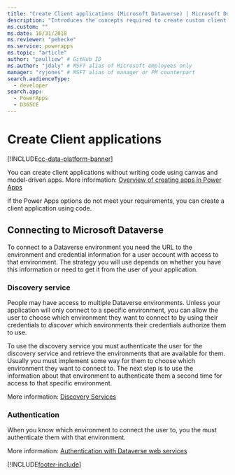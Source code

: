 ```yaml
---
title: "Create Client applications (Microsoft Dataverse) | Microsoft Docs" # Intent and product brand in a unique string of 43-59 chars including spaces
description: "Introduces the concepts required to create custom client applications that connect to Microsoft Dataverse using code." # 115-145 characters including spaces. This abstract displays in the search result.
ms.custom: ""
ms.date: 10/31/2018
ms.reviewer: "pehecke"
ms.service: powerapps
ms.topic: "article"
author: "paulliew" # GitHub ID
ms.author: "jdaly" # MSFT alias of Microsoft employees only
manager: "ryjones" # MSFT alias of manager or PM counterpart
search.audienceType: 
  - developer
search.app: 
  - PowerApps
  - D365CE
---
```

# Create Client applications

[!INCLUDE[cc-data-platform-banner](../../includes/cc-data-platform-banner.md)]

You can create client applications without writing code using canvas and model-driven apps.
More information: [Overview of creating apps in Power Apps](../../maker/index.md)

If the Power Apps options do not meet your requirements, you can create a client application using code.

## Connecting to Microsoft Dataverse

To connect to a Dataverse environment you need the URL to the environment and credential information for a user account with access to that environment. The strategy you will use depends on whether you have this information or need to get it from the user of your application. 

### Discovery service

People may have access to multiple Dataverse environments. Unless your application will only connect to a specific environment, you can allow the user to choose which environment they want to connect to by using their credentials to *discover* which environments their credentials authorize them to use. 

To use the discovery service you must authenticate the user for the discovery service and retrieve the environments that are available for them. Usually you must implement some way for them to choose which environment they want to connect to. The next step is to use the information about that environment to authenticate them a second time for access to that specific environment.

More information: [Discovery Services](discovery-service.md)

### Authentication

When you know which environment to connect the user to, you the must authenticate them with that environment.

More information: [Authentication with Dataverse web services](authentication.md)


[!INCLUDE[footer-include](../../includes/footer-banner.md)]